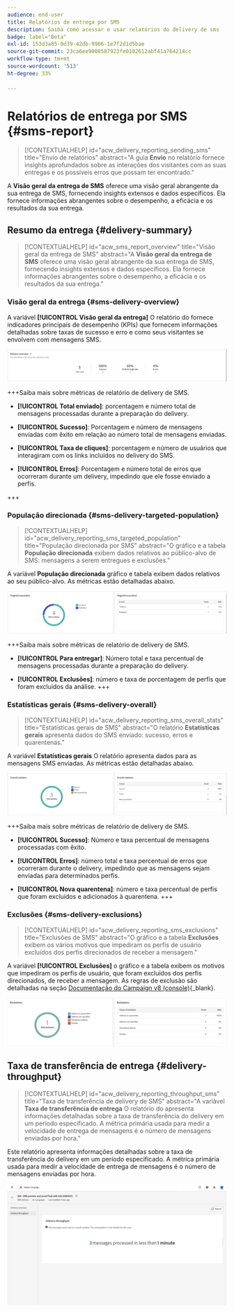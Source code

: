 ```yaml
---
audience: end-user
title: Relatórios de entrega por SMS
description: Saiba como acessar e usar relatórios do delivery de sms
badge: label="Beta"
exl-id: 153d3a85-0d39-42db-9906-1e7f2d1d5bae
source-git-commit: 23ca6ee9008587923fe0102612abf41a764214cc
workflow-type: tm+mt
source-wordcount: '513'
ht-degree: 33%

---
```


# Relatórios de entrega por SMS {#sms-report}

>[!CONTEXTUALHELP]
>id="acw_delivery_reporting_sending_sms"
>title="Envio de relatórios"
>abstract="A guia **Envio** no relatório fornece insights aprofundados sobre as interações dos visitantes com as suas entregas e os possíveis erros que possam ter encontrado."

A **Visão geral da entrega de SMS** oferece uma visão geral abrangente da sua entrega de SMS, fornecendo insights extensos e dados específicos. Ela fornece informações abrangentes sobre o desempenho, a eficácia e os resultados da sua entrega.

## Resumo da entrega {#delivery-summary}

>[!CONTEXTUALHELP]
>id="acw_sms_report_overview"
>title="Visão geral da entrega de SMS"
>abstract="A **Visão geral da entrega de SMS** oferece uma visão geral abrangente da sua entrega de SMS, fornecendo insights extensos e dados específicos. Ela fornece informações abrangentes sobre o desempenho, a eficácia e os resultados da sua entrega."

### Visão geral da entrega {#sms-delivery-overview}

A variável **[!UICONTROL Visão geral da entrega]** O relatório do fornece indicadores principais de desempenho (KPIs) que fornecem informações detalhadas sobre taxas de sucesso e erro e como seus visitantes se envolvem com mensagens SMS.

![](assets/reporting_sms_3.png)

+++Saiba mais sobre métricas de relatório de delivery de SMS.

* **[!UICONTROL Total enviado]**: porcentagem e número total de mensagens processadas durante a preparação do delivery.

* **[!UICONTROL Sucesso]**: Porcentagem e número de mensagens enviadas com êxito em relação ao número total de mensagens enviadas.

* **[!UICONTROL Taxa de cliques]**: porcentagem e número de usuários que interagiram com os links incluídos no delivery do SMS.

* **[!UICONTROL Erros]**: Porcentagem e número total de erros que ocorreram durante um delivery, impedindo que ele fosse enviado a perfis.

+++


### População direcionada {#sms-delivery-targeted-population}


>[!CONTEXTUALHELP]
>id="acw_delivery_reporting_sms_targeted_population"
>title="População direcionada por SMS"
>abstract="O gráfico e a tabela **População direcionada** exibem dados relativos ao público-alvo de SMS: mensagens a serem entregues e exclusões."

A variável **População direcionada** gráfico e tabela exibem dados relativos ao seu público-alvo. As métricas estão detalhadas abaixo.

![](assets/reporting_sms_4.png)

+++Saiba mais sobre métricas de relatório de delivery de SMS.

* **[!UICONTROL Para entregar]**: Número total e taxa percentual de mensagens processadas durante a preparação do delivery.

* **[!UICONTROL Exclusões]**: número e taxa de porcentagem de perfis que foram excluídos da análise.
+++


### Estatísticas gerais {#sms-delivery-overall}


>[!CONTEXTUALHELP]
>id="acw_delivery_reporting_sms_overall_stats"
>title="Estatísticas gerais de SMS"
>abstract="O relatório **Estatísticas gerais** apresenta dados do SMS enviado: sucesso, erros e quarentenas."

A variável **Estatísticas gerais** O relatório apresenta dados para as mensagens SMS enviadas. As métricas estão detalhadas abaixo.

![](assets/reporting_sms_5.png)

+++Saiba mais sobre métricas de relatório de delivery de SMS.

* **[!UICONTROL Sucesso]**: Número e taxa percentual de mensagens processadas com êxito.

* **[!UICONTROL Erros]**: número total e taxa percentual de erros que ocorreram durante o delivery, impedindo que as mensagens sejam enviadas para determinados perfis.

* **[!UICONTROL Nova quarentena]**: número e taxa percentual de perfis que foram excluídos e adicionados à quarentena.
+++

### Exclusões {#sms-delivery-exclusions}


>[!CONTEXTUALHELP]
>id="acw_delivery_reporting_sms_exclusions"
>title="Exclusões de SMS"
>abstract="O gráfico e a tabela **Exclusões** exibem os vários motivos que impediram os perfis de usuário excluídos dos perfis direcionados de receber a mensagem."


A variável **[!UICONTROL Exclusões]** o gráfico e a tabela exibem os motivos que impediram os perfis de usuário, que foram excluídos dos perfis direcionados, de receber a mensagem. As regras de exclusão são detalhadas na seção [Documentação do Campaign v8 (console)](https://experienceleague.adobe.com/docs/campaign/campaign-v8/send/failures/delivery-failures.html#sms-quarantines){_blank}.

![](assets/reporting_sms_6.png)

## Taxa de transferência de entrega {#delivery-throughput}

>[!CONTEXTUALHELP]
>id="acw_delivery_reporting_throughput_sms"
>title="Taxa de transferência de delivery de SMS"
>abstract="A variável **Taxa de transferência de entrega** O relatório do apresenta informações detalhadas sobre a taxa de transferência do delivery em um período especificado.  A métrica primária usada para medir a velocidade de entrega de mensagens é o número de mensagens enviadas por hora."

Este relatório apresenta informações detalhadas sobre a taxa de transferência do delivery em um período especificado. A métrica primária usada para medir a velocidade de entrega de mensagens é o número de mensagens enviadas por hora.

![](assets/reporting_sms_2.png)
